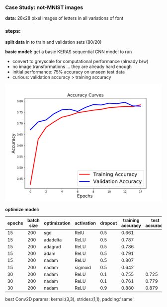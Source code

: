 ### Case Study: not-MNIST images

__data:__ 28x28 pixel images of letters in all variations of font

### steps:
__split data__ in to train and validation sets (80/20)

__basic model:__ get a basic KERAS sequential CNN model to run
 - convert to greyscale for computational performance (already b/w)
 -  no image transformations ... they are already hard enough
 - initial performance: 75% accuracy on unseen test data
 - curious: validation accuracy > training accuracy

![initial results](/src/figs/test2_accuracy_curves.png)

__optimize model:__

 | epochs    | batch size | optimization |  activation | dropout |  training accuracy | test accuracy |
 |----------|----------|---------|--------|------|----|----|
 | 15 | 200 | sgd | RelU | 0.5 | 0.661 |
 | 15 | 200 | adadelta | ReLU |0.5 | 0.787 |
 | 15 | 200 | adagrad | ReLU | 0.5 |0.786 |
 | 15 | 200 | adam | ReLU | 0.5 |0.791  |
 | 15 | 200 | nadam |  ReLU |0.5 | 0.807 |
 | 15 | 200 | nadam | sigmoid | 0.5 |0.642 |
 | 30 | 200 | nadam | ReLU | 0.1 |0.755 | 0.725 |
 | 30 | 200 | nadam | ReLU | 0.1 |0.761 | 0.779 |
 | 30 | 200 | nadam | ReLU | 0.9 |0.880 | 0.879 |


 best Conv2D params: kernal:(3,3), strides:(1,1), padding:'same'
